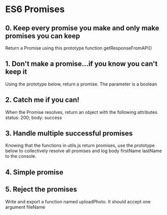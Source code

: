 # ES6 Promises

## 0. Keep every promise you make and only make promises you can keep

Return a Promise using this prototype function getResponseFromAPI()

## 1. Don't make a promise...if you know you can't keep it 

Using the prototype below, return a promise. The parameter is a boolean

## 2. Catch me if you can! 

When the Promise resolves, return an object with the following attributes status: 200; body: success

## 3. Handle multiple successful promises

Knowing that the functions in utils.js return promises, use the prototype below to collectively resolve all promises and log body firstName lastName to the console.

## 4. Simple promise 

## 5. Reject the promises

Write and export a function named uploadPhoto. It should accept one argument fileName
